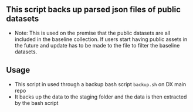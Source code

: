 ## This script backs up parsed json files of public datasets

- Note: This is used on the premise that the public datasets are all included in the baseline collection. If users start having public assets in the future and update has to be made to the file to filter the baseline datasets.

## Usage

- This script in used through a backup bash script `backup.sh` on DX main repo
- It backs up the data to the staging folder and the data is then extracted by the bash script
